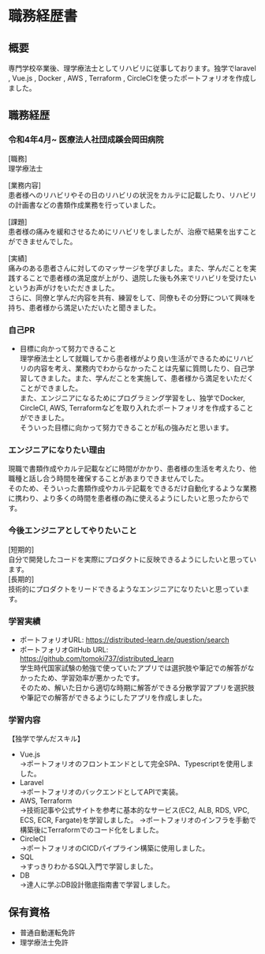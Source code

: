 # 職務経歴書
## 概要
専門学校卒業後、理学療法士としてリハビリに従事しております。独学でlaravel , Vue.js , Docker , AWS , Terraform , CircleCIを使ったポートフォリオを作成しました。
## 職務経歴
### 令和4年4月~ 医療法人社団成蹊会岡田病院 
[職務]  
理学療法士

[業務内容]  
患者様へのリハビリやその日のリハビリの状況をカルテに記載したり、リハビリの計画書などの書類作成業務を行っていました。

[課題]  
患者様の痛みを緩和させるためにリハビリをしましたが、治療で結果を出すことができませんでした。

[実績]  
痛みのある患者さんに対してのマッサージを学びました。また、学んだことを実践することで患者様の満足度が上がり、退院した後も外来でリハビリを受けたいというお声がけをいただきました。  
さらに、同僚と学んだ内容を共有、練習をして、同僚もその分野について興味を持ち、患者様から満足いただいたと聞きました。

### 自己PR
- 目標に向かって努力できること  
理学療法士として就職してから患者様がより良い生活ができるためにリハビリの内容を考え、業務内でわからなかったことは先輩に質問したり、自己学習してきました。また、学んだことを実施して、患者様から満足をいただくことができました。  
また、エンジニアになるためにプログラミング学習をし、独学でDocker, CircleCI, AWS, Terraformなどを取り入れたポートフォリオを作成することができました。  
そういった目標に向かって努力できることが私の強みだと思います。

### エンジニアになりたい理由
現職で書類作成やカルテ記載などに時間がかかり、患者様の生活を考えたり、他職種と話し合う時間を確保することがあまりできませんでした。  
そのため、そういった書類作成やカルテ記載をできるだけ自動化するような業務に携わり、より多くの時間を患者様の為に使えるようにしたいと思ったからです。


### 今後エンジニアとしてやりたいこと
[短期的]  
自分で開発したコードを実際にプロダクトに反映できるようにしたいと思っています。  
[長期的]   
技術的にプロダクトをリードできるようなエンジニアになりたいと思っています。


### 学習実績
- ポートフォリオURL: https://distributed-learn.de/question/search
- ポートフォリオGitHub URL: https://github.com/tomoki737/distributed_learn  
学生時代国家試験の勉強で使っていたアプリでは選択肢や筆記での解答がなかったため、学習効率が悪かったです。  
そのため、解いた日から適切な時期に解答ができる分散学習アプリを選択肢や筆記での解答ができるようにしたアプリを作成しました。

### 学習内容
【独学で学んだスキル】
- Vue.js  
→ポートフォリオのフロントエンドとして完全SPA、Typescriptを使用しました。
- Laravel  
→ポートフォリオのバックエンドとしてAPIで実装。
- AWS, Terraform  
→技術記事や公式サイトを参考に基本的なサービス(EC2, ALB, RDS, VPC, ECS, ECR, Fargate)を学習しました。 
→ポートフォリオのインフラを手動で構築後にTerraformでのコード化をしました。
- CircleCI  
→ポートフォリオのCICDパイプライン構築に使用しました。
- SQL  
→すっきりわかるSQL入門で学習しました。
- DB  
→達人に学ぶDB設計徹底指南書で学習しました。

## 保有資格
- 普通自動運転免許
- 理学療法士免許

